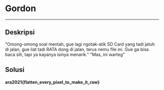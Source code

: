 # Gordon
---
## Deskripsi
"Omong-omong soal mentah, gue lagi ngotak-atik SD Card yang tadi jatuh di jalan, gue liat tadi RATA dong di jalan, terus nemu file ini. Gue ga bisa baca sih, tapi ya kayanya isinya menarik."
"Mas, ini warteg"

## Solusi

#### ara2021{flatten_every_pixel_to_make_it_raw}